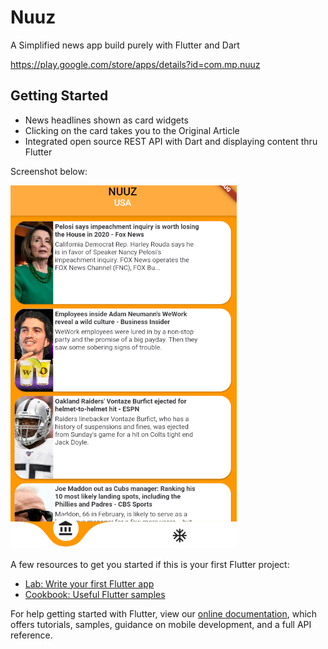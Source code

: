 # Nuuz

A Simplified news app build purely with Flutter and Dart

https://play.google.com/store/apps/details?id=com.mp.nuuz

## Getting Started

- News headlines shown as card widgets
- Clicking on the card takes you to the Original Article
- Integrated open source REST API with Dart and displaying content thru Flutter

Screenshot below: 

![1](https://github.com/pandyama/NewzFeed/blob/master/Capture.PNG)


A few resources to get you started if this is your first Flutter project:

- [Lab: Write your first Flutter app](https://flutter.dev/docs/get-started/codelab)
- [Cookbook: Useful Flutter samples](https://flutter.dev/docs/cookbook)

For help getting started with Flutter, view our
[online documentation](https://flutter.dev/docs), which offers tutorials,
samples, guidance on mobile development, and a full API reference.
